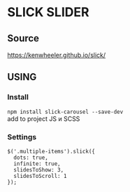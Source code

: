 # SLICK SLIDER

## Source
https://kenwheeler.github.io/slick/

## USING
### Install
`npm install slick-carousel --save-dev`  
add to project JS и SCSS

### Settings
```
$('.multiple-items').slick({
  dots: true,
  infinite: true,
  slidesToShow: 3,
  slidesToScroll: 1
});
```
